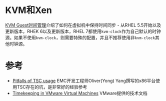
# KVM和Xen

[KVM Guest时间管理](../../../../virtual/kvm/deployment_and_administration/kvm_guest_timing_management.md)介绍了如何在虚拟机中保持时间同步 - 从RHEL 5.5开始以及更新版本，RHEK 6以及更新版本，RHEL 7都使用`kvm-clock`作为自己默认的时钟源。如果不使用`kvm-clock`，则需要特殊的配置，并且不推荐使用非`kvm-clock`其他时钟源。


# 参考

* [Pitfalls of TSC usage](http://oliveryang.net/2015/09/pitfalls-of-TSC-usage/) EMC开发工程师Oliver(Yong) Yang撰写的x86平台使用TSC存在的坑，是非常好的经验参考
* [Timekeeping in VMware Virtual Machines](http://www.vmware.com/files/pdf/Timekeeping-In-VirtualMachines.pdf) VMware提供的技术文档